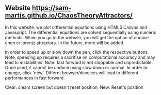 ## Website <a src="https://sam-martis.github.io/ChaosTheoryAttractors/">https://sam-martis.github.io/ChaosTheoryAttractors/</a>

In this website, we plot differential equations using HTML5 Canvas and Javascript. The differential equations are solved sequentially using numeric methods.
When you go to the website, you will get the option of choose chen or lorentz attractors. In the future, more will be added.

In order to speed up or slow down the pen, click the respective buttons. 
Note, speeding up requires a sacrifise on computational accuracy and may lead to instabilities. 
Note: fast forward is not stoppable and unpredictable. Once used, it cannot be undone using slow down or normal. In order to change, click 'new'. Differnt browser/devcices will lead to different performances in fast forward.

Clear: clears screen but doesn't reset position;
New: Reset's position


